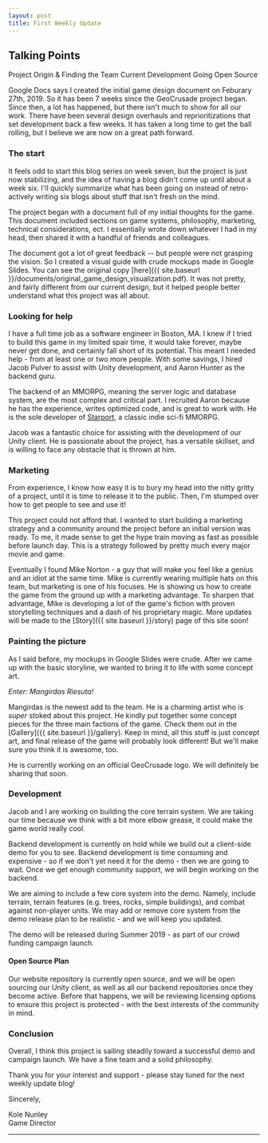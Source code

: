 ```yaml
---
layout: post
title: First Weekly Update
---
```


Talking Points 
----------------
Project Origin  & Finding the Team 
Current Development 
Going Open Source 


Google Docs says I created the initial game design document on Feburary 27th, 2019. So it has been 7 weeks since the GeoCrusade project began. Since then, a lot has happened, but there isn't much to show for all our work. There have been several design overhauls and reprioritizations that set development back a few weeks. It has taken a long time to get the ball rolling, but I believe we are now on a great path forward.

### The start

It feels odd to start this blog series on week seven, but the project is just now stabilizing, and the idea of having a blog didn't come up until about a week six. I'll quickly summarize what has been going on instead of retro-actively writing six blogs about stuff that isn't fresh on the mind. 

The project began with a document full of my initial thoughts for the game. This document included sections on game systems, philosophy, marketing, technical considerations, ect. I essentially wrote down whatever I had in my head, then shared it with a handful of friends and colleagues. 

The document got a lot of great feedback -- but people were not grasping the vision. So I created a visual guide with crude mockups made in Google Slides. You can see the original copy [here]({{ site.baseurl }}/documents/original_game_design_visualization.pdf). It was not pretty, and fairly different from our current design, but it helped people better understand what this project was all about.

### Looking for help

I have a full time job as a software engineer in Boston, MA. I knew if I tried to build this game in my limited spair time, it would take forever, maybe never get done, and certainly fall short of its potential. This meant I needed help - from at least one or two more people. With some savings, I hired Jacob Pulver to assist with Unity development, and Aaron Hunter as the backend guru. 

The backend of an MMORPG, meaning the server logic and database system, are the most complex and critical part. I recruited Aaron because he has the experience, writes optimized code, and is great to work with. He is the sole developer of [Starport](http://www.starportgame.com/), a classic indie sci-fi MMORPG. 

Jacob was a fantastic choice for assisting with the development of our Unity client. He is passionate about the project, has a versatile skillset, and is willing to face any obstacle that is thrown at him.

### Marketing

From experience, I know how easy it is to bury my head into the nitty gritty of a project, until it is time to release it to the public. Then, I'm stumped over how to get people to see and use it! 

This project could not afford that. I wanted to start building a marketing strategy and a community around the project before an initial version was ready. To me, it made sense to get the hype train moving as fast as possible before launch day. This is a strategy followed by pretty much every major movie and game. 

Eventually I found Mike Norton - a guy that will make you feel like a genius and an idiot at the same time. Mike is currently wearing multiple hats on this team, but marketing is one of his focuses. He is showing us how to create the game from the ground up with a marketing advantage. To sharpen that advantage, Mike is developing a lot of the game's fiction with proven storytelling techniques and a dash of his proprietary magic. More updates will be made to the [Story]({{ site.baseurl }}/story) page of this site soon!

### Painting the picture

As I said before, my mockups in Google Slides were crude. After we came up with the basic storyline, we wanted to bring it to life with some concept art. 

_Enter: Mangirdas Riesuta!_

Mangirdas is the newest add to the team. He is a charming artist who is _super_ stoked about this project. He kindly put together some concept pieces for the three main factions of the game. Check them out in the [Gallery]({{ site.baseurl }}/gallery). Keep in mind, all this stuff is just concept art, and final release of the game will probably look different! But we'll make sure you think it is awesome, too.

He is currently working on an official GeoCrusade logo. We will definitely be sharing that soon.


### Development

Jacob and I are working on building the core terrain system. We are taking our time because we think with a bit more elbow grease, it could make the game world really cool.

Backend development is currently on hold while we build out a client-side demo for you to see. Backend development is time consuming and expensive - so if we don't yet need it for the demo - then we are going to wait. Once we get enough community support, we will begin working on the backend. 

We are aiming to include a few core system into the demo. Namely, include terrain, terrain features (e.g. trees, rocks, simple buildings), and combat against non-player units. We may add or remove core system from the demo release plan to be realistic - and we will keep you updated. 

The demo will be released during Summer 2019 - as part of our crowd funding campaign launch.

#### Open Source Plan

Our website repository is currently open source, and we will be open sourcing our Unity client, as well as all our backend repositories once they become active. Before that happens, we will be reviewing licensing options to ensure this project is protected - with the best interests of the community in mind. 


### Conclusion 

Overall, I think this project is sailing steadily toward a successful demo and campaign launch. We have a fine team and a solid philosophy. 

Thank you for your interest and support - please stay tuned for the next weekly update blog!


Sincerely, 

Kole Nunley      
Game Director

____